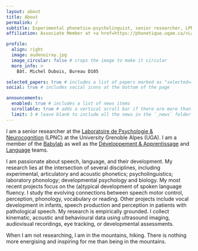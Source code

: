 ```yaml
---
layout: about
title: About
permalink: /
subtitle: Experimental phonetico-psycholinguist, senior researcher, LPNC, Université Grenoble Alpes, France
affiliation: Associate Member at <a href=https://phonetique.uqam.ca/>Laboratoire de Phonétique de l’UQAM, Montréal</a> ;  <a href=https://haskinslabs.org/>Haskins Laboratories</a>  ; <a href=https://speechlabgroningen.nl/>Speech Lab Groningen</a> 

profile:
  align: right
  image: audenoiray.jpg
  image_circular: false # crops the image to make it circular
  more_info: >
    Bât. Michel Dubois, Bureau D105

selected_papers: true # includes a list of papers marked as "selected={true}"
social: true # includes social icons at the bottom of the page

announcements:
  enabled: true # includes a list of news items
  scrollable: true # adds a vertical scroll bar if there are more than 3 news items
  limit: 3 # leave blank to include all the news in the `_news` folder
---
```


I am a senior researcher at the [Laboratoire de Psychologie & Neurocognition](https://lpnc.univ-grenoble-alpes.fr/fr) (LPNC) at the University Grenoble Alpes (UGA). I am a member of the [Babylab](https://lpnc.univ-grenoble-alpes.fr/fr/babylab) as well as the [Développement & Apprentissage](https://lpnc.univ-grenoble-alpes.fr/fr/recherche-0/equipes-recherche/equipe-developpement-et-apprentissage) and [Language](https://lpnc.univ-grenoble-alpes.fr/fr/recherche-0/equipes-recherche/equipe-langage) teams.

I am passionate about speech, language, and their development. My research lies at the intersection of several disciplines, including experimental, articulatory and acoustic phonetics; psycholinguistics; laboratory phonology; developmental psychology and biology. My most recent projects focus on the (a)typical development of spoken language fluency. I study the evolving connections between speech motor control, perception, phonology, vocabulary or reading. Other projects include vocal development in infants, speech production and perception in patients with pathological speech. My research is empirically grounded. I collect kinematic, acoustic and behavioural data using ultrasound imaging, audiovisual recordings, eye tracking, or developmental assessments.

When I am not researching, I am in the mountains, hiking. There is nothing more energising and inspiring for me than being in the mountains.
